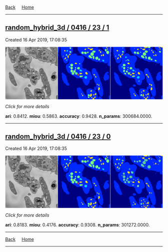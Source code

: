 
[Back](..)&nbsp;&nbsp;&nbsp;&nbsp;&nbsp;[Home](https://leapmanlab.github.io/snapshots)

---

<div class="summary"><a href="1"><h2>random_hybrid_3d / 0416 / 23 / 1</h2></a><p>Created 16 Apr 2019, 17:08:35
</p><a href="1"><img src="1/media/summary.png" align="center"></a><p>
<i>Click for more details</i>
</p></div>

**ari**: 0.8412. **miou**: 0.5863. **accuracy**: 0.9428. **n_params**: 300684.0000. 

---

<div class="summary"><a href="0"><h2>random_hybrid_3d / 0416 / 23 / 0</h2></a><p>Created 16 Apr 2019, 17:08:35
</p><a href="0"><img src="0/media/summary.png" align="center"></a><p>
<i>Click for more details</i>
</p></div>

**ari**: 0.8183. **miou**: 0.4176. **accuracy**: 0.9308. **n_params**: 301272.0000. 

---

[Back](..)&nbsp;&nbsp;&nbsp;&nbsp;&nbsp;[Home](https://leapmanlab.github.io/snapshots)

---